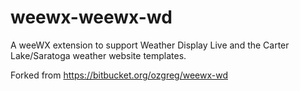 # weewx-weewx-wd
A weeWX extension to support Weather Display Live and the Carter Lake/Saratoga weather website templates.

Forked from https://bitbucket.org/ozgreg/weewx-wd
